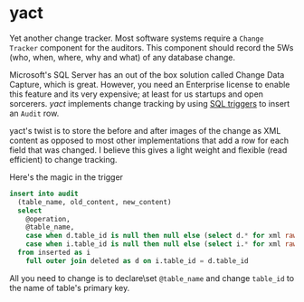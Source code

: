 # yact

Yet another change tracker.  Most software systems require a `Change Tracker` component for the auditors.  This component should record the 5Ws (who, when, where, why and what) of any database change.

Microsoft's SQL Server has an out of the box solution called Change Data Capture, which is great.  However, you need an Enterprise license to enable this feature and its very expensive;  at least for us startups and open sorcerers. *yact* implements change tracking by using [SQL triggers]() to insert an `Audit` row.  

yact's twist is to store the before and after images of the change as XML content as opposed to most other implementations that add a row for each field that was changed.  I believe this gives a light weight and flexible (read efficient) to change tracking.

Here's the magic in the trigger
```sql
insert into audit
  (table_name, old_content, new_content) 
  select 
    @operation,
    @table_name,
    case when d.table_id is null then null else (select d.* for xml raw) end,
    case when i.table_id is null then null else (select i.* for xml raw) end
  from inserted as i
    full outer join deleted as d on i.table_id = d.table_id
```
All you need to change is to declare\set `@table_name` and change `table_id` to the name of table's primary key.






